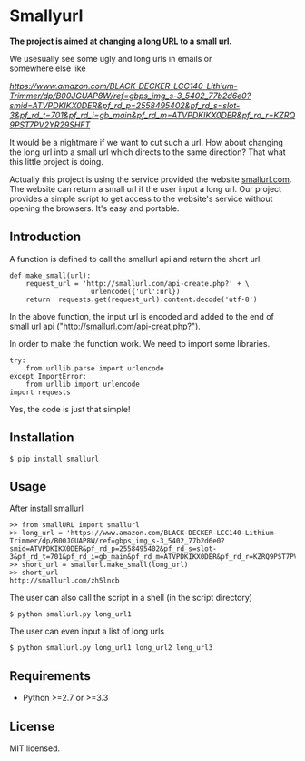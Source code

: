 <link rel="stylesheet" href="/Users/zhangyong/highlight/styles/default.css">
<script src="/Users/zhangyong/highlight/highlight.pack.js"></script>
<script>hljs.initHighlightingOnLoad();</script>


# Smallyurl
**The project is aimed at changing a long URL to a small url.** 
  
We usesually see some ugly and long urls in emails or    
somewhere else like   

*https://www.amazon.com/BLACK-DECKER-LCC140-Lithium-Trimmer/dp/B00JGUAP8W/ref=gbps_img_s-3_5402_77b2d6e0?smid=ATVPDKIKX0DER&pf_rd_p=2558495402&pf_rd_s=slot-3&pf_rd_t=701&pf_rd_i=gb_main&pf_rd_m=ATVPDKIKX0DER&pf_rd_r=KZRQ9PST7PV2YR29SHFT*

It would be a nightmare if we want to cut such a url. How about changing the long url into a small url which directs to the same direction? That what this little project is doing.

Actually this project is using the service provided the website [smallurl.com](http://smallurl.com). The website can return a small url if the user input a long url. Our project provides a simple script to get access to the website's service without opening the browsers. It's easy and portable.

## Introduction
A function is defined to call the smallurl api and return the short url.

	def make_small(url):
		request_url = 'http://smallurl.com/api-create.php?' + \
	    				urlencode({'url':url})
		return 	requests.get(request_url).content.decode('utf-8')
		
In the above function, the input url is encoded and added to the end of small url api ("http://smallurl.com/api-creat,php?").

In order to make the function work. We need to import some libraries.

	try:
		from urllib.parse import urlencode
	except ImportError:
		from urllib import urlencode
	import requests

Yes, the code is just that simple!

## Installation

	$ pip install smallurl


## Usage

After install smallurl

	>> from smallURL import smallurl
	>> long_url = 'https://www.amazon.com/BLACK-DECKER-LCC140-Lithium-Trimmer/dp/B00JGUAP8W/ref=gbps_img_s-3_5402_77b2d6e0?smid=ATVPDKIKX0DER&pf_rd_p=2558495402&pf_rd_s=slot-3&pf_rd_t=701&pf_rd_i=gb_main&pf_rd_m=ATVPDKIKX0DER&pf_rd_r=KZRQ9PST7PV2YR29SHFT'
	>> short_url = smallurl.make_small(long_url)
	>> short_url
	http://smallurl.com/zh5lncb

The user can also call the script in a shell (in the script directory)

	$ python smallurl.py long_url1

The user can even input a list of long urls

	$ python smallurl.py long_url1 long_url2 long_url3
	
## Requirements

- Python >=2.7 or >=3.3

## License

MIT licensed.






